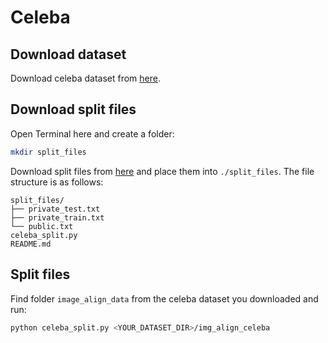 # Celeba

## Download dataset

Download celeba dataset from [here](https://mmlab.ie.cuhk.edu.hk/projects/CelebA.html).

## Download split files

Open Terminal here and create a folder:
```sh
mkdir split_files
```

Download split files from [here](https://drive.google.com/drive/folders/1-40XCE3fMvHOxWNV8bjfmrAt856HGTAO?usp=drive_link) and place them into `./split_files`. The file structure is as follows: 

```
split_files/
├── private_test.txt
├── private_train.txt
└── public.txt
celeba_split.py
README.md
```

## Split files

Find folder `image_align_data` from the celeba dataset you downloaded and run:
```sh
python celeba_split.py <YOUR_DATASET_DIR>/img_align_celeba
```